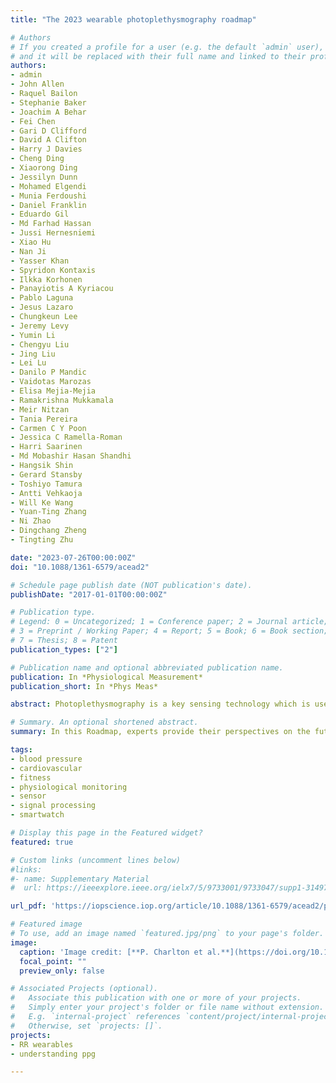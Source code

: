 ```yaml
---
title: "The 2023 wearable photoplethysmography roadmap"

# Authors
# If you created a profile for a user (e.g. the default `admin` user), write the username (folder name) here 
# and it will be replaced with their full name and linked to their profile.
authors:
- admin
- John Allen
- Raquel Bailon
- Stephanie Baker
- Joachim A Behar
- Fei Chen
- Gari D Clifford
- David A Clifton
- Harry J Davies
- Cheng Ding
- Xiaorong Ding
- Jessilyn Dunn
- Mohamed Elgendi
- Munia Ferdoushi
- Daniel Franklin
- Eduardo Gil
- Md Farhad Hassan
- Jussi Hernesniemi
- Xiao Hu
- Nan Ji
- Yasser Khan
- Spyridon Kontaxis
- Ilkka Korhonen
- Panayiotis A Kyriacou
- Pablo Laguna
- Jesus Lazaro
- Chungkeun Lee
- Jeremy Levy
- Yumin Li
- Chengyu Liu
- Jing Liu
- Lei Lu
- Danilo P Mandic
- Vaidotas Marozas
- Elisa Mejia-Mejia
- Ramakrishna Mukkamala
- Meir Nitzan
- Tania Pereira
- Carmen C Y Poon
- Jessica C Ramella-Roman
- Harri Saarinen
- Md Mobashir Hasan Shandhi
- Hangsik Shin
- Gerard Stansby
- Toshiyo Tamura
- Antti Vehkaoja
- Will Ke Wang
- Yuan-Ting Zhang
- Ni Zhao
- Dingchang Zheng
- Tingting Zhu

date: "2023-07-26T00:00:00Z"
doi: "10.1088/1361-6579/acead2"

# Schedule page publish date (NOT publication's date).
publishDate: "2017-01-01T00:00:00Z"

# Publication type.
# Legend: 0 = Uncategorized; 1 = Conference paper; 2 = Journal article;
# 3 = Preprint / Working Paper; 4 = Report; 5 = Book; 6 = Book section;
# 7 = Thesis; 8 = Patent
publication_types: ["2"]

# Publication name and optional abbreviated publication name.
publication: In *Physiological Measurement*
publication_short: In *Phys Meas*

abstract: Photoplethysmography is a key sensing technology which is used in wearable devices such as smartwatches and fitness trackers. Currently, photoplethysmography sensors are used to monitor physiological parameters including heart rate and heart rhythm, and to track activities like sleep and exercise. Yet, wearable photoplethysmography has potential to provide much more information on health and wellbeing, which could inform clinical decision making. This Roadmap outlines directions for research and development to realise the full potential of wearable photoplethysmography. Experts discuss key topics within the areas of sensor design, signal processing, clinical applications, and research directions. Their perspectives provide valuable guidance to researchers developing wearable photoplethysmography technology.

# Summary. An optional shortened abstract.
summary: In this Roadmap, experts provide their perspectives on the future development of wearable photoplethysmography.

tags:
- blood pressure
- cardiovascular
- fitness
- physiological monitoring
- sensor
- signal processing
- smartwatch

# Display this page in the Featured widget?
featured: true

# Custom links (uncomment lines below)
#links:
#- name: Supplementary Material
#  url: https://ieeexplore.ieee.org/ielx7/5/9733001/9733047/supp1-3149785.pdf?arnumber=9733047

url_pdf: 'https://iopscience.iop.org/article/10.1088/1361-6579/acead2/pdf'

# Featured image
# To use, add an image named `featured.jpg/png` to your page's folder. 
image:
  caption: 'Image credit: [**P. Charlton et al.**](https://doi.org/10.1088/1361-6579/acead2) ([CC BY 4.0](https://creativecommons.org/licenses/by/4.0/))'
  focal_point: ""
  preview_only: false

# Associated Projects (optional).
#   Associate this publication with one or more of your projects.
#   Simply enter your project's folder or file name without extension.
#   E.g. `internal-project` references `content/project/internal-project/index.md`.
#   Otherwise, set `projects: []`.
projects:
- RR wearables
- understanding ppg

---
```


